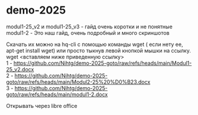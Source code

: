 # demo-2025  
modul1-25_v2 и modul1-25_v3 - гайд очень коротки и не понятные  
modul1-2 - Это наш гайд, очень подробный и много скриншотов  

Скачать их можно на hq-cli с помощью команды wget ( если нету ее, apt-get install wget) или просто тыкнув левой кнопкой мышки на ссылку.  
wget <вставляем ниже приведенную ссылку>  
1 - https://github.com/Nihtg/demo-2025-goto/raw/refs/heads/main/Modul1-25_v2.docx  
2 - https://github.com/Nihtg/demo-2025-goto/raw/refs/heads/main/Modul2-25%20%D0%B23.docx  
3 - https://github.com/Nihtg/demo-2025-goto/raw/refs/heads/main/modul1-2.docx


Открывать через libre office  
